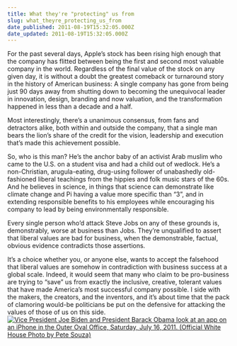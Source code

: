 ```yaml
---
title: What they're "protecting" us from
slug: what_theyre_protecting_us_from
date_published: 2011-08-19T15:32:05.000Z
date_updated: 2011-08-19T15:32:05.000Z
---
```


For the past several days, Apple’s stock has been rising high enough that the company has flitted between being the first and second most valuable company in the world. Regardless of the final value of the stock on any given day, it is without a doubt the greatest comeback or turnaround story in the history of American business: A single company has gone from being just 90 days away from shutting down to becoming the unequivocal leader in innovation, design, branding and now valuation, and the transformation happened in less than a decade and a half.

Most interestingly, there’s a unanimous consensus, from fans and detractors alike, both within and outside the company, that a single man bears the lion’s share of the credit for the vision, leadership and execution that’s made this achievement possible.

So, who is this man? He’s the anchor baby of an activist Arab muslim who came to the U.S. on a student visa and had a child out of wedlock. He’s a non-Christian, arugula-eating, drug-using follower of unabashedly old-fashioned liberal teachings from the hippies and folk music stars of the 60s. And he believes in science, in things that science can demonstrate like climate change and Pi having a value more specific than “3”, and in extending responsible benefits to his employees while encouraging his company to lead by being environmentally responsible.

Every single person who’d attack Steve Jobs on any of these grounds is, demonstrably, worse at business than Jobs. They’re unqualified to assert that liberal values are bad for business, when the demonstrable, factual, obvious evidence contradicts those assertions.

It’s a choice whether you, or anyone else, wants to accept the falsehood that liberal values are somehow in contradiction with business success at a global scale. Indeed, it would seem that many who claim to be pro-business are trying to “save” us from exactly the inclusive, creative, tolerant values that have made America’s most successful company possible. I side with the makers, the creators, and the inventors, and it’s about time that the pack of clamoring would-be politicians be put on the defensive for attacking the values of those of us on this side.
[![Vice President Joe Biden and President Barack Obama look at an app on an iPhone in the Outer Oval Office, Saturday, July 16, 2011. (Official White House Photo by Pete Souza)](http://farm7.static.flickr.com/6186/6047290169_d00f0e74c2_z.jpg)](http://www.flickr.com/photos/whitehouse/6047290169/in/photostream/)
